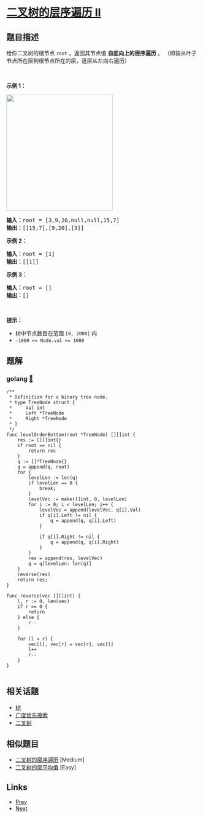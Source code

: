 
# [二叉树的层序遍历 II](https://leetcode-cn.com/problems/binary-tree-level-order-traversal-ii)

## 题目描述

<p>给你二叉树的根节点 <code>root</code> ，返回其节点值 <strong>自底向上的层序遍历</strong> 。 （即按从叶子节点所在层到根节点所在的层，逐层从左向右遍历）</p>

<p>&nbsp;</p>

<p><strong>示例 1：</strong></p>
<img alt="" src="https://assets.leetcode.com/uploads/2021/02/19/tree1.jpg" style="width: 277px; height: 302px;" />
<pre>
<strong>输入：</strong>root = [3,9,20,null,null,15,7]
<strong>输出：</strong>[[15,7],[9,20],[3]]
</pre>

<p><strong>示例 2：</strong></p>

<pre>
<strong>输入：</strong>root = [1]
<strong>输出：</strong>[[1]]
</pre>

<p><strong>示例 3：</strong></p>

<pre>
<strong>输入：</strong>root = []
<strong>输出：</strong>[]
</pre>

<p>&nbsp;</p>

<p><strong>提示：</strong></p>

<ul>
	<li>树中节点数目在范围 <code>[0, 2000]</code> 内</li>
	<li><code>-1000 &lt;= Node.val &lt;= 1000</code></li>
</ul>


## 题解

### golang [🔗](binary-tree-level-order-traversal-ii.go) 
```golang
/**
 * Definition for a binary tree node.
 * type TreeNode struct {
 *     Val int
 *     Left *TreeNode
 *     Right *TreeNode
 * }
 */
func levelOrderBottom(root *TreeNode) [][]int {
    res := [][]int{}
    if root == nil {
        return res
    }
    q := []*TreeNode{}
    q = append(q, root)
    for {
        levelLen := len(q)
        if levelLen == 0 {
            break;
        }
        levelVec := make([]int, 0, levelLen)
        for i := 0; i < levelLen; i++ {
            levelVec = append(levelVec, q[i].Val)
            if q[i].Left != nil {
                q = append(q, q[i].Left)
            }

            if q[i].Right != nil {
                q = append(q, q[i].Right)
            }
        }
        res = append(res, levelVec)
        q = q[levelLen: len(q)]
    }
    reverse(res)
    return res;
}

func reverse(vec [][]int) {
    l, r := 0, len(vec)
    if r == 0 {
        return 
    } else {
        r--
    }

    for (l < r) {
        vec[l], vec[r] = vec[r], vec[l]
        l++
        r--
    }
}


```


## 相关话题

- [树](https://leetcode-cn.com/tag/tree) 
- [广度优先搜索](https://leetcode-cn.com/tag/breadth-first-search) 
- [二叉树](https://leetcode-cn.com/tag/binary-tree) 


## 相似题目

- [二叉树的层序遍历](../binary-tree-level-order-traversal/README.md)  [Medium] 
- [二叉树的层平均值](../average-of-levels-in-binary-tree/README.md)  [Easy] 


## Links

- [Prev](../maximum-depth-of-binary-tree/README.md) 
- [Next](../convert-sorted-array-to-binary-search-tree/README.md) 

